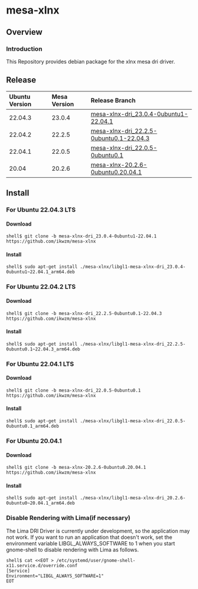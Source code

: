 mesa-xlnx
====================

Overview
--------------------

### Introduction

This Repository provides debian package for the xlnx mesa dri driver.


Release
--------------------

| Ubuntu Version | Mesa Version   | Release Branch     |
|:---------------|:---------------|:-------------------|
| 22.04.3        | 23.0.4         | [mesa-xlnx-dri_23.0.4-0ubuntu1-22.04.1](https://github.com/ikwzm/mesa-xlnx/tree/mesa-xlnx-dri_23.0.4-0ubuntu1-22.04.1) |
| 22.04.2        | 22.2.5         | [mesa-xlnx-dri_22.2.5-0ubuntu0.1-22.04.3](https://github.com/ikwzm/mesa-xlnx/tree/mesa-xlnx-dri_22.2.5-0ubuntu0.1-22.04.3) |
| 22.04.1        | 22.0.5         | [mesa-xlnx-dri_22.0.5-0ubuntu0.1](https://github.com/ikwzm/mesa-xlnx/tree/mesa-xlnx-dri_22.0.5-0ubuntu0.1) |
| 20.04          | 20.2.6         | [mesa-xlnx-20.2.6-0ubuntu0.20.04.1](https://github.com/ikwzm/mesa-xlnx/tree/mesa-xlnx-20.2.6-0ubuntu0.20.04.1) |

Install
--------------------

### For Ubuntu 22.04.3 LTS

#### Download

```console
shell$ git clone -b mesa-xlnx-dri_23.0.4-0ubuntu1-22.04.1 https://github.com/ikwzm/mesa-xlnx
```
#### Install

```console
shell$ sudo apt-get install ./mesa-xlnx/libgl1-mesa-xlnx-dri_23.0.4-0ubuntu1~22.04.1_arm64.deb
```

### For Ubuntu 22.04.2 LTS

#### Download

```console
shell$ git clone -b mesa-xlnx-dri_22.2.5-0ubuntu0.1-22.04.3 https://github.com/ikwzm/mesa-xlnx
```
#### Install

```console
shell$ sudo apt-get install ./mesa-xlnx/libgl1-mesa-xlnx-dri_22.2.5-0ubuntu0.1~22.04.3_arm64.deb
```

### For Ubuntu 22.04.1 LTS

#### Download

```console
shell$ git clone -b mesa-xlnx-dri_22.0.5-0ubuntu0.1 https://github.com/ikwzm/mesa-xlnx
```
#### Install

```console
shell$ sudo apt-get install ./mesa-xlnx/libgl1-mesa-xlnx-dri_22.0.5-0ubuntu0.1_arm64.deb
```

### For Ubuntu 20.04.1

#### Download

```console
shell$ git clone -b mesa-xlnx-20.2.6-0ubuntu0.20.04.1 https://github.com/ikwzm/mesa-xlnx
```

#### Install

```console
shell$ sudo apt-get install ./mesa-xlnx/libgl1-mesa-xlnx-dri_20.2.6-0ubuntu0~20.04.1_arm64.deb
```

### Disable Rendering with Lima(if necessary)

The Lima DRI Driver is currently under development, so the application may not work.
If you want to run an application that doesn't work, set the environment variable LIBGL_ALWAYS_SOFTWARE to 1 when you start gnome-shell to disable rendering with Lima as follows.

```console
shell$ cat <<EOT > /etc/systemd/user/gnome-shell-x11.service.d/override.conf
[Service]
Environment="LIBGL_ALWAYS_SOFTWARE=1"
EOT
```

